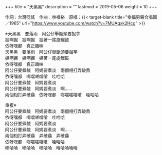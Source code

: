 +++
title = "天黑黑"
description = ""
lastmod = 2019-05-06
weight = 10
+++

作詞：台灣唸謠　作曲：林福裕　原唱：{{< target-blank title="幸福男聲合唱團／1965" url="https://www.youtube.com/watch?v=7MUAqxk2Hcg" >}}

※天黑黑　要落雨　阿公仔舉鋤頭要掘芋  
掘啊掘　掘啊掘　掘著一尾旋鰡鼓  
依呀嘿都　真正趣味  
天黑黑　要落雨　阿公仔舉鋤頭要掘芋  
掘啊掘　掘啊掘　掘著一尾旋鰡鼓  
依呀嘿都　真正趣味  
阿公仔要煮鹹　阿媽要煮淡　兩個相打弄破鼎  
依呀嘿都　啷噹嗟噹嗆　哇哈哈  
阿公仔要煮鹹　阿媽要煮淡  
阿公仔要煮鹹　阿媽要煮淡　啊……  
兩個相打弄破鼎　依呀嘿都　啷噹嗟噹嗆　哇哈哈  

重複※  
阿公仔要煮鹹　阿媽要煮淡　兩個相打弄破鼎  
依呀嘿都　啷噹嗟噹嗆　哇哈哈  
阿公仔要煮鹹　阿媽要煮淡  
阿公仔要煮鹹　阿媽要煮淡　啊……  
兩個相打弄破鼎　弄破鼎　弄破鼎   
依呀嘿都　啷噹嗟噹嗆　哇哈哈  
哇哈哈　哇哈哈　哇哈哈　哈哈哈哈哈